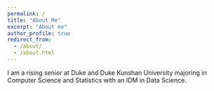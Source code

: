 ```yaml
---
permalink: /
title: "About Me"
excerpt: "About me"
author_profile: true
redirect_from: 
  - /about/
  - /about.html
---
```

I am a rising senior at Duke and Duke Kunshan University majoring in Computer Science and Statistics with an IDM in Data Science. 